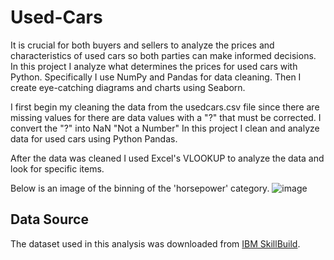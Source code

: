 # Used-Cars
It is crucial for both buyers and sellers to analyze the prices and characteristics of used cars so both parties can make informed decisions. In this project I analyze what determines the prices for used cars with Python. Specifically I use NumPy and Pandas for data cleaning. Then I create eye-catching diagrams and charts using Seaborn.


I first begin my cleaning the data from the usedcars.csv file since there are missing values for there are data values with a "?" that must be corrected.
I convert the "?" into  NaN "Not a Number"
In this project I clean and analyze data for used cars using Python Pandas.

After the data was cleaned I used Excel's VLOOKUP to analyze the data and look for specific items.

Below is an image of the binning of the 'horsepower' category.
![image](https://github.com/user-attachments/assets/e4ea9201-7242-44c3-9767-8ebdce18835d)


## Data Source
The dataset used in this analysis was downloaded from [IBM SkillBuild](https://cf-courses-data.s3.us.cloud-object-storage.appdomain.cloud/IBMDeveloperSkillsNetwork-DA0101EN-SkillsNetwork/labs/Data%20files/auto.csv).
